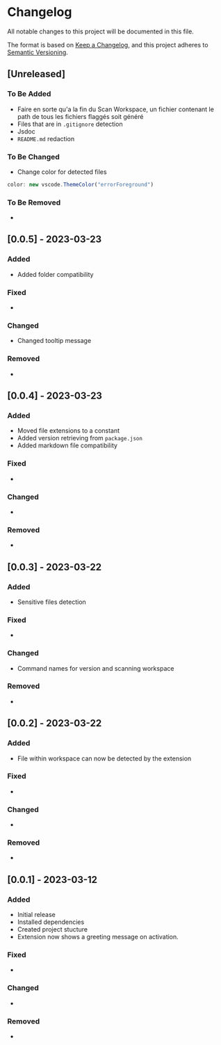 # Changelog

All notable changes to this project will be documented in this file.

The format is based on [Keep a Changelog](https://keepachangelog.com/en/1.1.0/),
and this project adheres to [Semantic Versioning](https://semver.org/spec/v2.0.0.html).

## [Unreleased]

### To Be Added

- Faire en sorte qu'a la fin du Scan Workspace, un fichier contenant le path de tous les fichiers flaggés soit généré
- Files that are in `.gitignore` detection
- Jsdoc
- `README.md` redaction

### To Be Changed

- Change color for detected files
```ts
color: new vscode.ThemeColor("errorForeground")
```

### To Be Removed

- 

## [0.0.5] - 2023-03-23

### Added

- Added folder compatibility

### Fixed

- 

### Changed

- Changed tooltip message

### Removed

- 

## [0.0.4] - 2023-03-23

### Added

- Moved file extensions to a constant
- Added version retrieving from `package.json` 
- Added markdown file compatibility

### Fixed

- 

### Changed

- 

### Removed

- 

## [0.0.3] - 2023-03-22

### Added

- Sensitive files detection 

### Fixed

- 

### Changed

- Command names for version and scanning workspace

### Removed

- 

## [0.0.2] - 2023-03-22

### Added

- File within workspace can now be detected by the extension

### Fixed

- 

### Changed

- 

### Removed

- 

## [0.0.1] - 2023-03-12

### Added

- Initial release
- Installed dependencies
- Created project stucture
- Extension now shows a greeting message on activation.

### Fixed

- 

### Changed

- 

### Removed

- 